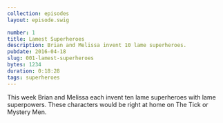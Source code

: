 ```yaml
---
collection: episodes
layout: episode.swig

number: 1
title: Lamest Superheroes
description: Brian and Melissa invent 10 lame superheroes. 
pubdate: 2016-04-18
slug: 001-lamest-superheroes
bytes: 1234
duration: 0:18:28
tags: superheroes
---
```


This week Brian and Melissa each invent ten lame superheroes with lame superpowers. These characters would be right at home on The Tick or Mystery Men.